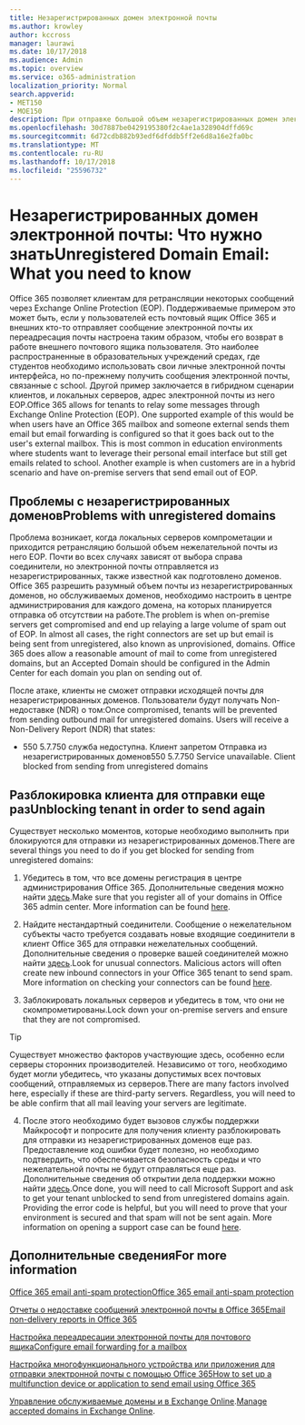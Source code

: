 ```yaml
---
title: Незарегистрированных домен электронной почты
ms.author: krowley
author: kccross
manager: laurawi
ms.date: 10/17/2018
ms.audience: Admin
ms.topic: overview
ms.service: o365-administration
localization_priority: Normal
search.appverid:
- MET150
- MOE150
description: При отправке большой объем незарегистрированных домен электронной почты, риск блокирования электронной почты. В этой статье, чтобы получить дополнительные сведения.
ms.openlocfilehash: 30d7887be0429195380f2c4ae1a328904dffd69c
ms.sourcegitcommit: 6d72cdb882b93edf6dfddb5ff2e6d8a16e2fa0bc
ms.translationtype: MT
ms.contentlocale: ru-RU
ms.lasthandoff: 10/17/2018
ms.locfileid: "25596732"
---
```

# <a name="unregistered-domain-email-what-you-need-to-know"></a><span data-ttu-id="94457-104">Незарегистрированных домен электронной почты: Что нужно знать</span><span class="sxs-lookup"><span data-stu-id="94457-104">Unregistered Domain Email: What you need to know</span></span>

<span data-ttu-id="94457-p102">Office 365 позволяет клиентам для ретрансляции некоторых сообщений через Exchange Online Protection (EOP). Поддерживаемые примером это может быть, если у пользователей есть почтовый ящик Office 365 и внешних кто-то отправляет сообщение электронной почты их переадресация почты настроена таким образом, чтобы его возврат в работе внешнего почтового ящика пользователя. Это наиболее распространенные в образовательных учреждений средах, где студентов необходимо использовать свои личные электронной почты интерфейса, но по-прежнему получить сообщения электронной почты, связанные с school. Другой пример заключается в гибридном сценарии клиентов, и локальных серверов, адрес электронной почты из него EOP.</span><span class="sxs-lookup"><span data-stu-id="94457-p102">Office 365 allows for tenants to relay some messages through Exchange Online Protection (EOP). One supported example of this would be when users have an Office 365 mailbox and someone external sends them email but email forwarding is configured so that it goes back out to the user's external mailbox. This is most common in education environments where students want to leverage their personal email interface but still get emails related to school. Another example is when customers are in a hybrid scenario and have on-premise servers that send email out of EOP.</span></span>

## <a name="problems-with-unregistered-domains"></a><span data-ttu-id="94457-109">Проблемы с незарегистрированных доменов</span><span class="sxs-lookup"><span data-stu-id="94457-109">Problems with unregistered domains</span></span>

<span data-ttu-id="94457-p103">Проблема возникает, когда локальных серверов компрометации и приходится ретрансляцию большой объем нежелательной почты из него EOP. Почти во всех случаях зависят от выбора справа соединители, но электронной почты отправляется из незарегистрированных, также известной как подготовлено доменов. Office 365 разрешить разумный объем почты из незарегистрированных доменов, но обслуживаемых доменов, необходимо настроить в центре администрирования для каждого домена, на которых планируется отправка об отсутствии на работе.</span><span class="sxs-lookup"><span data-stu-id="94457-p103">The problem is when on-premise servers get compromised and end up relaying a large volume of spam out of EOP. In almost all cases, the right connectors are set up but email is being sent from unregistered, also known as unprovisioned, domains. Office 365 does allow a reasonable amount of mail to come from unregistered domains, but an Accepted Domain should be configured in the Admin Center for each domain you plan on sending out of.</span></span>

<span data-ttu-id="94457-p104">После атаке, клиенты не сможет отправки исходящей почты для незарегистрированных доменов. Пользователи будут получать Non-недоставке (NDR) о том:</span><span class="sxs-lookup"><span data-stu-id="94457-p104">Once compromised, tenants will be prevented from sending outbound mail for unregistered domains. Users will receive a Non-Delivery Report (NDR) that states:</span></span>

- <span data-ttu-id="94457-p105">550 5.7.750 служба недоступна. Клиент запретом Отправка из незарегистрированных доменов</span><span class="sxs-lookup"><span data-stu-id="94457-p105">550 5.7.750 Service unavailable. Client blocked from sending from unregistered domains</span></span>

## <a name="unblocking-tenant-in-order-to-send-again"></a><span data-ttu-id="94457-117">Разблокировка клиента для отправки еще раз</span><span class="sxs-lookup"><span data-stu-id="94457-117">Unblocking tenant in order to send again</span></span>

<span data-ttu-id="94457-118">Существует несколько моментов, которые необходимо выполнить при блокируются для отправки из незарегистрированных доменов.</span><span class="sxs-lookup"><span data-stu-id="94457-118">There are several things you need to do if you get blocked for sending from unregistered domains:</span></span>

1. <span data-ttu-id="94457-p106">Убедитесь в том, что все домены регистрация в центре администрирования Office 365. Дополнительные сведения можно найти [здесь](https://docs.microsoft.com/en-us/exchange/mail-flow-best-practices/manage-accepted-domains/manage-accepted-domains).</span><span class="sxs-lookup"><span data-stu-id="94457-p106">Make sure that you register all of your domains in Office 365 admin center. More information can be found [here](https://docs.microsoft.com/en-us/exchange/mail-flow-best-practices/manage-accepted-domains/manage-accepted-domains).</span></span>

2. <span data-ttu-id="94457-p107">Найдите нестандартный соединители. Сообщение о нежелательном субъекты часто требуется создавать новые входящие соединители в клиент Office 365 для отправки нежелательных сообщений. Дополнительные сведения о проверке вашей соединителей можно найти [здесь](https://docs.microsoft.com/en-us/powershell/module/exchange/mail-flow/get-inboundconnector?view=exchange-ps).</span><span class="sxs-lookup"><span data-stu-id="94457-p107">Look for unusual connectors. Malicious actors will often create new inbound connectors in your Office 365 tenant to send spam. More information on checking your connectors can be found [here](https://docs.microsoft.com/en-us/powershell/module/exchange/mail-flow/get-inboundconnector?view=exchange-ps).</span></span> 

3. <span data-ttu-id="94457-124">Заблокировать локальных серверов и убедитесь в том, что они не скомпрометированы.</span><span class="sxs-lookup"><span data-stu-id="94457-124">Lock down your on-premise servers and ensure that they are not compromised.</span></span>

> [!TIP]
> <span data-ttu-id="94457-p108">Существует множество факторов участвующие здесь, особенно если серверы сторонних производителей. Независимо от того, необходимо будет могли убедитесь, что указаны допустимых всех почтовых сообщений, отправляемых из серверов.</span><span class="sxs-lookup"><span data-stu-id="94457-p108">There are many factors involved here, especially if these are third-party servers. Regardless, you will need to be able confirm that  all mail leaving your servers are legitimate.</span></span>

4. <span data-ttu-id="94457-p109">После этого необходимо будет вызовов службы поддержки Майкрософт и попросите для получения клиенту разблокировать для отправки из незарегистрированных доменов еще раз.  Предоставление код ошибки будет полезно, но необходимо подтвердить, что обеспечивается безопасность среды и что нежелательной почты не будут отправляться еще раз. Дополнительные сведения об открытии дела поддержки можно найти [здесь](https://support.office.com/en-us/article/Contact-support-for-business-products-Admin-Help-32a17ca7-6fa0-4870-8a8d-e25ba4ccfd4b#ID0EAADAAA=online).</span><span class="sxs-lookup"><span data-stu-id="94457-p109">Once done, you will need to call Microsoft Support and ask to get your tenant unblocked to send from unregistered domains again.  Providing the error code is helpful, but you will need to prove that your environment is secured and that spam will not be sent again. More information on opening a support case can be found [here](https://support.office.com/en-us/article/Contact-support-for-business-products-Admin-Help-32a17ca7-6fa0-4870-8a8d-e25ba4ccfd4b#ID0EAADAAA=online).</span></span>
  
## <a name="for-more-information"></a><span data-ttu-id="94457-130">Дополнительные сведения</span><span class="sxs-lookup"><span data-stu-id="94457-130">For more information</span></span>

[<span data-ttu-id="94457-131">Office 365 email anti-spam protection</span><span class="sxs-lookup"><span data-stu-id="94457-131">Office 365 email anti-spam protection</span></span>](anti-spam-protection.md)

[<span data-ttu-id="94457-132">Отчеты о недоставке сообщений электронной почты в Office 365</span><span class="sxs-lookup"><span data-stu-id="94457-132">Email non-delivery reports in Office 365</span></span>](https://support.office.com/article/email-non-delivery-reports-in-office-365-51daa6b9-2e35-49c4-a0c9-df85bf8533c3)

[<span data-ttu-id="94457-133">Настройка переадресации электронной почты для почтового ящика</span><span class="sxs-lookup"><span data-stu-id="94457-133">Configure email forwarding for a mailbox</span></span>](https://docs.microsoft.com/en-us/exchange/recipients-in-exchange-online/manage-user-mailboxes/configure-email-forwarding)

[<span data-ttu-id="94457-134">Настройка многофункционального устройства или приложения для отправки электронной почты с помощью Office 365</span><span class="sxs-lookup"><span data-stu-id="94457-134">How to set up a multifunction device or application to send email using Office 365</span></span>](https://support.office.com/en-us/article/How-to-set-up-a-multifunction-device-or-application-to-send-email-using-Office-365-69f58e99-c550-4274-ad18-c805d654b4c4)

<span data-ttu-id="94457-135">[Управление обслуживаемые домены и в Exchange Online](https://docs.microsoft.com/en-us/exchange/mail-flow-best-practices/manage-accepted-domains/manage-accepted-domains).</span><span class="sxs-lookup"><span data-stu-id="94457-135">[Manage accepted domains in Exchange Online](https://docs.microsoft.com/en-us/exchange/mail-flow-best-practices/manage-accepted-domains/manage-accepted-domains).</span></span>
